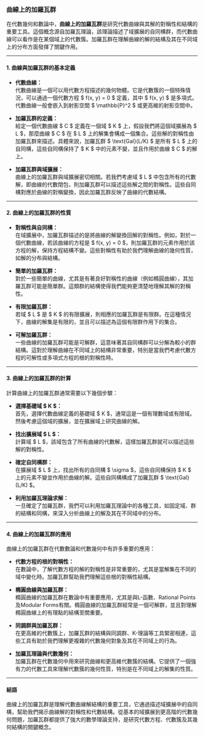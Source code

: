 ### **曲線上的加羅瓦群**

在代數幾何和數論中，**曲線上的加羅瓦群**是研究代數曲線與其解的對稱性和結構的重要工具。這個概念源自加羅瓦理論，該理論描述了域擴展的自同構群，而代數曲線可以看作是在某個域上的代數簇。加羅瓦群在理解曲線的解的結構及其在不同域上的分布方面發揮了關鍵作用。

---

#### **1. 曲線與加羅瓦群的基本定義**

- **代數曲線：**  
  代數曲線是一個可以用代數方程描述的幾何物體。它是代數簇的一個特殊情況，可以通過一個代數方程 $ f(x, y) = 0 $ 定義，其中 $ f(x, y) $ 是多項式。代數曲線一般會嵌入到射影空間 $ \mathbb{P}^2 $ 或更高維的射影空間中。

- **加羅瓦群的定義：**  
  給定一個代數曲線 $ C $ 定義在一個域 $ K $ 上，假設我們將這個域擴展為 $ L $，那麼曲線 $ C $ 在 $ L $ 上的解集會構成一個集合。這些解的對稱性由加羅瓦群來描述。具體來說，加羅瓦群 $ \text{Gal}(L/K) $ 是所有 $ L $ 上的自同構，這些自同構保持了 $ K $ 中的元素不變，並且作用於曲線 $ C $ 的解上。

- **加羅瓦群與域擴展：**  
  曲線上的加羅瓦群與域擴展密切相關。若我們考慮域 $ L $ 中包含所有的代數解，即曲線的代數閉包，則加羅瓦群可以描述這些解之間的對稱性。這些自同構對應於曲線的對稱變換，因此加羅瓦群反映了曲線的代數結構。

---

#### **2. 曲線上的加羅瓦群的性質**

- **對稱性與自同構：**  
  在域擴展中，加羅瓦群描述的是將曲線的解變換回解的對稱性。例如，對於一個代數曲線，若該曲線的方程是 $ f(x, y) = 0 $，則加羅瓦群的元素作用於該方程的解，保持方程結構不變。這些對稱性有助於我們理解曲線的幾何性質，如解的分布與結構。

- **簡單的加羅瓦群：**  
  對於一些簡單的曲線，尤其是有著良好對稱性的曲線（例如橢圓曲線），其加羅瓦群可能是簡單群。這類群的結構使得我們能夠更清楚地理解其解的對稱性。

- **有限加羅瓦群：**  
  若域 $ L $ 是 $ K $ 的有限擴展，則相應的加羅瓦群是有限群。在這種情況下，曲線的解集是有限的，並且可以描述為這個有限群作用下的集合。

- **可解加羅瓦群：**  
  一些曲線的加羅瓦群可能是可解群，這意味著其自同構群可以分解為較小的群結構。這對於理解曲線在不同域上的結構非常重要，特別是當我們考慮代數方程的可解性或多項式方程的根的對稱性時。

---

#### **3. 曲線上的加羅瓦群的計算**

計算曲線上的加羅瓦群通常需要以下幾個步驟：

- **選擇基礎域 $ K $：**  
  首先，選擇代數曲線定義的基礎域 $ K $，通常這是一個有理數域或有限域。然後考慮這個域的擴展，並在擴展域上研究曲線的解。

- **找出擴展域 $ L $：**  
  計算域 $ L $，該域包含了所有曲線的代數解，這樣加羅瓦群就可以描述這些解的對稱性。

- **確定自同構群：**  
  在擴展域 $ L $ 上，找出所有的自同構 $ \sigma $，這些自同構保持 $ K $ 上的元素不變並作用於曲線的解。這些自同構構成了加羅瓦群 $ \text{Gal}(L/K) $。

- **利用加羅瓦理論求解：**  
  一旦確定了加羅瓦群，我們可以利用加羅瓦理論中的各種工具，如固定域、群的結構和同構，來深入分析曲線上的解及其在不同域中的分布。

---

#### **4. 曲線上的加羅瓦群的應用**

曲線上的加羅瓦群在代數數論和代數幾何中有許多重要的應用：

- **代數方程的根的對稱性：**  
  在數論中，了解代數方程的解的對稱性是非常重要的，尤其是當解集在不同的域中變化時。加羅瓦群幫助我們理解這些根的對稱性結構。

- **橢圓曲線與加羅瓦群：**  
  橢圓曲線的加羅瓦群在數論中有重要應用，尤其是與L-函數、Rational Points及Modular Forms有關。橢圓曲線的加羅瓦群經常是一個可解群，並且對理解橢圓曲線上的有理點的結構至關重要。

- **同調群與加羅瓦群：**  
  在更高維的代數簇上，加羅瓦群的結構與同調群、K-理論等工具緊密相連，這些工具有助於我們理解更複雜的代數幾何對象及其在不同域上的行為。

- **加羅瓦理論與代數幾何：**  
  加羅瓦群在代數幾何中用來研究曲線和更高維代數簇的結構。它提供了一個強有力的代數工具來理解代數簇的幾何性質，特別是在不同域上的解集的性質。

---

#### **結語**

曲線上的加羅瓦群是理解代數曲線解結構的重要工具，它通過描述域擴展中的自同構，幫助我們揭示曲線解的對稱性和代數結構。從基本的域擴展到更高階的代數幾何問題，加羅瓦群都提供了強大的數學理論支持，是研究代數方程、代數簇及其幾何結構的關鍵概念。